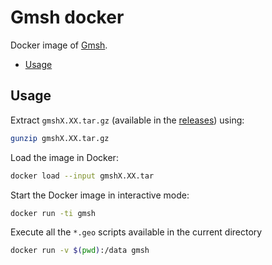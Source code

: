 # Gmsh docker

Docker image of [Gmsh](http://gmsh.info/).

<!-- TOC depthFrom:2 -->

- [Usage](#usage)

<!-- /TOC -->

## Usage

Extract `gmshX.XX.tar.gz` (available in the [releases](https://github.com/Tanatloc/Gmsh-docker/releases)) using:

```bash
gunzip gmshX.XX.tar.gz
```

Load the image in Docker:

```bash
docker load --input gmshX.XX.tar
```

Start the Docker image in interactive mode:

```bash
docker run -ti gmsh
```

Execute all the `*.geo` scripts available in the current directory

```bash
docker run -v $(pwd):/data gmsh
```
